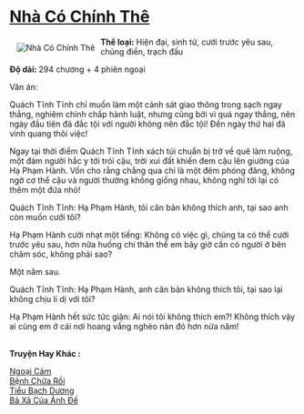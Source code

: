 <a href="https://utruyen.com/nha-co-chinh-the/19512/" title="Nhà Có Chính Thê"><h1>Nhà Có Chính Thê</h1></a><div style="display:table"><img align="right" style="float: left; padding: 10px;" src="https://utruyen.com/images/story/200x260/nha-co-chinh-the.jpg" alt="Nhà Có Chính Thê"><b>Thể loại:</b> Hiện đại, sinh tử, cưới trước yêu sau, chủng điền, trạch đấu<p></p><b>Độ dài: </b>294 chương + 4 phiên ngoại<p></p>Văn án: <p></p>Quách Tĩnh Tĩnh chỉ muốn làm một cảnh sát giao thông trong sạch ngay thẳng, nghiêm chỉnh chấp hành luật, nhưng cũng bởi vì quá ngay thẳng, nên ngày đầu tiên đã đắc tội với người không nên đắc tội! Đến ngày thứ hai đã vinh quang thôi việc!<p></p>Ngay tại thời điểm Quách Tĩnh Tĩnh xách túi chuẩn bị trở về quê làm ruộng, một đám người hắc y tới trói cậu, trời xui đất khiến đem cậu lên giường của Hạ Phạm Hành. Vốn cho rằng chẳng qua chỉ là một đêm phóng đãng, không ngờ cơ thể cậu và người thường không giống nhau, không nghĩ tới lại có thêm một đứa nhỏ!<p></p>Quách Tĩnh Tĩnh: Hạ Phạm Hành, tôi căn bản không thích anh, tại sao anh còn muốn cưới tôi?<p></p>Hạ Phạm Hành cười nhạt một tiếng: Không có việc gì, chúng ta có thể cưới trước yêu sau, hơn nữa huống chi thân thể em bây giờ cần có người ở bên chăm sóc, không phải sao?<p></p>Một năm sau.<p></p>Quách Tĩnh Tĩnh: Hạ Phạm Hành, anh căn bản không thích tôi, tại sao lại không chịu li dị với tôi?<p></p>Hạ Phạm Hành hết sức tức giận: Ai nói tôi không thích em?! Không thích vậy ai cùng em ở cái nơi hoang vắng nghèo nàn đó hơn nửa năm!</div><p><br><b>Truyện Hay Khác :</b></p><a href="https://utruyen.com/ngoai-cam/24712/" alt="Ngoại Cảm">Ngoại Cảm</a><br/><a href="https://github.com/quanluxury/ngontinh_sac/tree/master/truyenhay/19363/" alt="Bệnh Chữa Rồi">Bệnh Chữa Rồi</a><br/><a href="https://github.com/quanluxury/truyenhot/tree/master/truyenhay/12209/" alt="Tiểu Bạch Dương">Tiểu Bạch Dương</a><br/><a href="https://truyenngontinhay.wordpress.com/2019/10/03/ba-xa-cua-anh-de/" alt="Bà Xã Của Ảnh Đế">Bà Xã Của Ảnh Đế</a><br/>